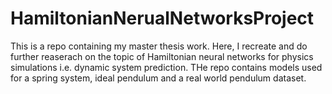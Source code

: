 # HamiltonianNerualNetworksProject
This is a repo containing my master thesis work. Here, I recreate and do further reaserach on the topic of Hamiltonian neural networks for physics simulations i.e. dynamic system prediction. THe repo contains models used for a spring system, ideal pendulum and a real world pendulum dataset.
